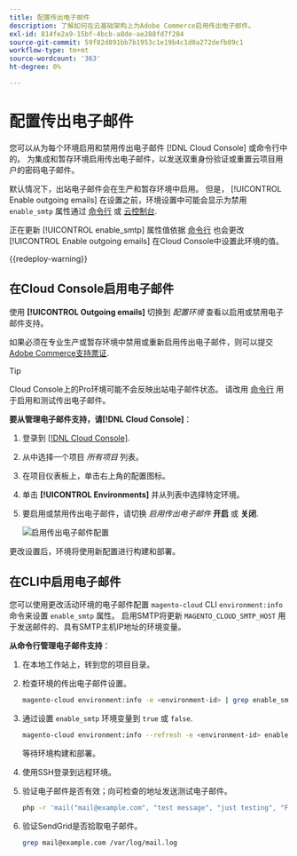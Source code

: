 ```yaml
---
title: 配置传出电子邮件
description: 了解如何在云基础架构上为Adobe Commerce启用传出电子邮件。
exl-id: 814fe2a9-15bf-4bcb-a8de-ae288fd7f284
source-git-commit: 59f82d891bb7b1953c1e19b4c1d0a272defb89c1
workflow-type: tm+mt
source-wordcount: '363'
ht-degree: 0%

---
```


# 配置传出电子邮件

您可以从为每个环境启用和禁用传出电子邮件 [!DNL Cloud Console] 或命令行中的。 为集成和暂存环境启用传出电子邮件，以发送双重身份验证或重置云项目用户的密码电子邮件。

默认情况下，出站电子邮件会在生产和暂存环境中启用。 但是， [!UICONTROL Enable outgoing emails] 在设置之前，环境设置中可能会显示为禁用 `enable_smtp` 属性通过 [命令行](#enable-emails-in-the-cli) 或 [云控制台](outgoing-emails.md#enable-emails-in-the-cloud-console).

正在更新 [!UICONTROL enable_smtp] 属性值依据 [命令行](#enable-emails-in-the-cli) 也会更改 [!UICONTROL Enable outgoing emails] 在Cloud Console中设置此环境的值。

{{redeploy-warning}}

## 在Cloud Console启用电子邮件

使用 **[!UICONTROL Outgoing emails]** 切换到 _配置环境_ 查看以启用或禁用电子邮件支持。

如果必须在专业生产或暂存环境中禁用或重新启用传出电子邮件，则可以提交 [Adobe Commerce支持票证](https://experienceleague.adobe.com/en/docs/commerce-knowledge-base/kb/help-center-guide/magento-help-center-user-guide).

>[!TIP]
>
>Cloud Console上的Pro环境可能不会反映出站电子邮件状态。 请改用 [命令行](#enable-emails-in-the-cli) 用于启用和测试传出电子邮件。

**要从管理电子邮件支持，请[!DNL Cloud Console]**：

1. 登录到 [[!DNL Cloud Console]](https://console.adobecommerce.com).
1. 从中选择一个项目 _所有项目_ 列表。
1. 在项目仪表板上，单击右上角的配置图标。
1. 单击 **[!UICONTROL Environments]** 并从列表中选择特定环境。
1. 要启用或禁用传出电子邮件，请切换 _启用传出电子邮件_ **开启** 或 **关闭**.

   ![启用传出电子邮件配置](../../assets/outgoing-emails.png)

更改设置后，环境将使用新配置进行构建和部署。

## 在CLI中启用电子邮件

您可以使用更改活动环境的电子邮件配置 `magento-cloud` CLI `environment:info` 命令来设置 `enable_smtp` 属性。 启用SMTP将更新 `MAGENTO_CLOUD_SMTP_HOST` 用于发送邮件的、具有SMTP主机IP地址的环境变量。

**从命令行管理电子邮件支持**：

1. 在本地工作站上，转到您的项目目录。

1. 检查环境的传出电子邮件设置。

   ```bash
   magento-cloud environment:info -e <environment-id> | grep enable_smtp
   ```

1. 通过设置 `enable_smtp` 环境变量到 `true` 或 `false`.

   ```bash
   magento-cloud environment:info --refresh -e <environment-id> enable_smtp true
   ```

   等待环境构建和部署。

1. 使用SSH登录到远程环境。

1. 验证电子邮件是否有效；向可检查的地址发送测试电子邮件。

   ```bash
   php -r 'mail("mail@example.com", "test message", "just testing", "From: tester@example.com");'
   ```

1. 验证SendGrid是否拾取电子邮件。

   ```bash
   grep mail@example.com /var/log/mail.log
   ```

